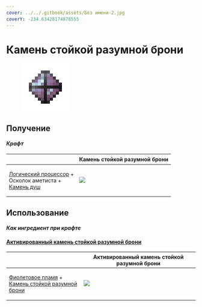 ```yaml
---
cover: ../../.gitbook/assets/Без имени-2.jpg
coverY: -234.63428174878555
---
```


# Камень стойкой разумной брони

<figure><img src="../../.gitbook/assets/sentientarmourgem_steadfast_deactivated_128.png" alt=""><figcaption></figcaption></figure>

## Получение

#### _Крафт_

| ㅤ                                                                                                                             | Камень стойкой разумной брони                                            |
| ----------------------------------------------------------------------------------------------------------------------------- | ------------------------------------------------------------------------ |
| <p><a href="logic_processor.md">Логический процессор</a> +<br>Осколок аметиста +<br><a href="soulstone.md">Камень душ</a></p> | ![](../../.gitbook/assets/sentientarmourgem\_steadfast\_deactivated.png) |

## Использование

#### _Как ингредиент при крафте_

#### [Активированный камень стойкой разумной брони](sentientarmourgem\_steadfast\_activated.md)

| ㅤ                                                                                                                                                 | Активированный камень стойкой разумной брони                           |
| ------------------------------------------------------------------------------------------------------------------------------------------------- | ---------------------------------------------------------------------- |
| <p><a href="purple_blaze.md">Фиолетовое пламя</a> +<br><a href="sentientarmourgem_steadfast_deactivated.md">Камень стойкой разумной брони</a></p> | ![](../../.gitbook/assets/sentientarmourgem\_steadfast\_activated.png) |
